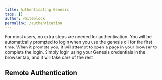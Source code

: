 ```yaml
---
title: Authenticating Genesis
tags: []
author: whiteblock
permalink: /authentication
---
```


For most users, no extra steps are needed for authentication. You will be automatically prompted to login when you use the genesis cli for the first time. When it prompts you, it will attempt to open a page in your browser to complete the login. Simply login using your Genesis credentials in the browser tab, and it will take care of the rest.

## Remote Authentication